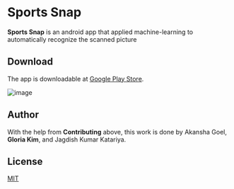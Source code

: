 # Sports Snap
**Sports Snap** is an android app that applied machine-learning to automatically recognize the scanned picture 

## Download

The app is downloadable at [Google Play Store](https://play.google.com/store/apps/details?id=com.mystudios.platerecognizer&hl=en_US).

![image](https://user-images.githubusercontent.com/68700599/89500547-83cc9100-d787-11ea-8c01-0a5aaf714e8e.png)

## Author

With the help from **Contributing** above, this work is done by Akansha Goel, **Gloria Kim**, and Jagdish Kumar Katariya.

## License
[MIT](https://choosealicense.com/licenses/mit/)
